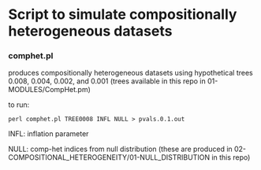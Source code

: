 # Script to simulate compositionally heterogeneous datasets

### comphet.pl
produces compositionally heterogeneous datasets using hypothetical trees 0.008, 0.004, 0.002, and 0.001 (trees available in this repo in 01-MODULES/CompHet.pm)  
 
to run: 

`perl comphet.pl TREE0008 INFL NULL > pvals.0.1.out`

INFL: inflation parameter  

NULL: comp-het indices from null distribution (these are produced in 02-COMPOSITIONAL_HETEROGENEITY/01-NULL_DISTRIBUTION in this repo)
